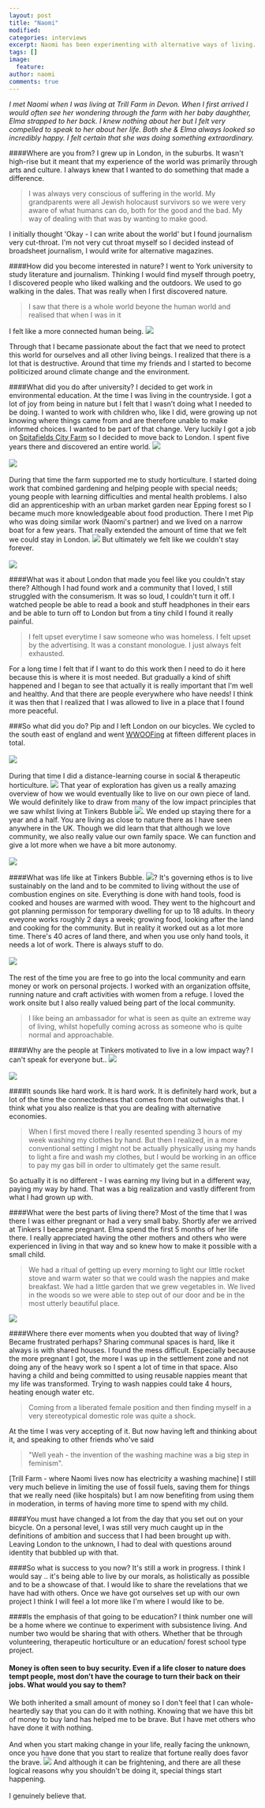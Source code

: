 ```yaml
---
layout: post
title: "Naomi"
modified:
categories: interviews
excerpt: Naomi has been experimenting with alternative ways of living. She is a trained therapeutic horticulturalist and currently calls Trill farm home.
tags: []
image:
  feature:
author: naomi
comments: true
---
```

*I met Naomi when I was living at Trill Farm in Devon. When I first arrived I would often see her wondering through the farm with her baby daughther, Elma strapped to her back. I knew nothing about her but I felt very compelled to speak to her about her life. Both she & Elma always looked so incredibly happy. I felt certain that she was doing something extraordinary.*

####Where are you from?
I grew up in London, in the suburbs. It wasn't high-rise but it meant that my experience of the world was primarily through arts and culture. I always knew that I wanted to do something that made a difference.

>I was always very conscious of suffering in the world. My grandparents were all Jewish holocaust survivors so we were very aware of what humans can do, both for the good and the bad. My way of dealing with that was by wanting to make good.

I initially thought 'Okay - I can write about the world' but I found journalism very cut-throat. I'm not very cut throat myself so I decided instead of broadsheet journalism, I would write for alternative magazines.

####How did you become interested in nature?
I went to York university to study literature and journalism. Thinking I would find myself through poetry, I discovered people who liked walking and the outdoors. We used to go walking in the dales. That was really when I first discovered nature.

>I saw that there is a whole world beyone the human world and realised that when I was in it
<span data-clip="estranged" class="hover_clip">
I felt like a more connected human being. <img src="{{site.url}}/images/speaker.png"></span>

Through that I became passionate about the fact that we need to protect this world for ourselves and all other living beings. I realized that there is a lot that is destructive. Around that time my friends and I started to become politicized around climate change and the environment.

####What did you do after university?
I decided to get work in environmental education. At the time I was living in the countryside. I got a lot of joy from being in nature but I felt that I wasn’t doing what I needed to be doing. I wanted to work with children who, like I did, were growing up not knowing where things came from and are therefore unable to make informed choices. I wanted to be part of that change. Very luckily I got a job on [Spitafields City Farm]() so I decided to move back to London. I spent five years there <span data-clip="community" class="hover_clip">and discovered an entire world. <img src="{{site.url}}/images/speaker.png"></span>
<br>
<br>
![]({{site.url}}/images/naomi/cityfarm.jpg)
<br>
<br>
During that time the farm supported me to study horticulture. I started doing  work that combined gardening and helping people with special needs; young people with learning difficulties and mental health problems. I also did an apprenticeship with an urban market garden near Epping forest so I became much more knowledgeable about food production. There I met Pip who was doing similar work (Naomi's partner) and we lived on a narrow boat for a few years. <span data-clip="narrowboat" class="hover_clip">That really extended the amount of time that we felt we could stay in London. <img src="{{site.url}}/images/speaker.png"></span> But ultimately we felt like we couldn't stay forever.
<br>
<br>
![]({{site.url}}/images/naomi/narrowboat.jpg)

####What was it about London that made you feel like you couldn't stay there?
Although I had found work and a community that I loved, I still struggled with the consumerism. It was so loud, I couldn't turn it off. I watched people be able to read a book and stuff headphones in their ears and be able to turn off to London but from a tiny child I found it really painful.

>I felt upset everytime I saw someone who was homeless. I felt upset by the advertising. It was a constant monologue. I just always felt exhausted.

 For a long time I felt that if I want to do this work then I need to do it here because this is where it is most needed. But gradually a kind of shift happened and I began to see that actually it is really important that I'm well and healthy. And that there are people everywhere who have needs! I think it was then that I realized that I was allowed to live in a place that I found more peaceful.

###So what did you do?
Pip and I left London on our bicycles. We cycled to the south east of england and went [WWOOFing](http://www.wwoof.net/) at fifteen different places in total.
<br>
<br>
![]({{site.url}}/images/naomi/bike.jpg)
<br>
<br>
During that time I did a distance-learning course <span data-clip="horticulture" class="hover_clip">in social & therapeutic horticulture. <img src="{{site.url}}/images/speaker.png"></span> That year of exploration has given us a really amazing overview of how we would eventually like to live on our own piece of land. We would definitely like to <span data-clip="lowimpact" class="hover_clip">draw from many of the low impact principles that we saw whilst living at Tinkers Bubble <img src="{{site.url}}/images/speaker.png"></span>. We ended up staying there for a year and a half. You are living as close to nature there as I have seen anywhere in the UK. Though we did learn that that although we love community, we also really value our own family space. We can function and give a lot more when we have a bit more autonomy.
<br>
<br>
![]({{site.url}}/images/naomi/tinkers.jpg)

####What was life like at <span data-clip ="tinkers" class="hover_clip">Tinkers Bubble. <img src="{{site.url}}/images/speaker.png"></span>?
It's governing ethos is to live sustainably on the land and to be commited to living without the use of combustion engines on site. Everything is done with hand tools, food is cooked and houses are warmed with wood. They went to the highcourt and got planning permisson for temporary dwelling for up to 18 adults. In theory eveyone works roughly 2 days a week; growing food, looking after the land and cooking for the community. But in reality it worked out as a lot more time.
There's 40 acres of land there, and when you use only hand tools, it needs a lot of work. There is always stuff to do.
<br>
<br>
![]({{site.url}}/images/naomi/horse.jpg)
<br>
<br>
The rest of the time you are free to go into the local community and earn money or work on personal projects. I worked with an organization offsite, running nature and craft activities with women from a refuge. I loved the work onsite but I also really valued being part of the local community.

>I like being an ambassador for what is seen as quite an extreme way of living, whilst hopefully coming across as someone who is quite normal and approachable.

####Why are the people at Tinkers motivated to live in a low impact way?
<span data-clip="choices" class="hover_clip">I can't speak for everyone but.. <img src="{{site.url}}/images/speaker.png"></span>
<br>
<br>
![]({{site.url}}/images/naomi/kitchen.jpg)

####It sounds like hard work.
It is hard work. It is definitely hard work, but a lot of the time the connectedness that comes from that outweighs that. I think what you also realize is that you are dealing with alternative economies.

>When I first moved there I really resented spending 3 hours of my week washing my clothes by hand. But then I realized, in a more conventional setting I might not be actually physically using my hands to light a fire and wash my clothes, but I would be working in an office to pay my gas bill in order to ultimately get the same result.

So actually it is no different - I was earning my living but in a different way, paying my way by hand.  That was a big realization and vastly different from what I had grown up with.

####What were the best parts of living there?
Most of the time that I was there I was either pregnant or had a very small baby. Shortly afer we arrived at Tinkers I became pregnant. Elma spend the first 5 months of her life there. I really appreciated having the other mothers and others who were experienced in living in that way and so knew how to make it possible with a small child.

>We had a ritual of getting up every morning to light our little rocket stove and warm water so that we could wash the nappies and make breakfast. We had a little garden that we grew vegetables in. We lived in the woods so we were able to step out of our door and be in the most utterly beautiful place.

![]({{site.url}}/images/naomi/beautiful.jpg)

####Where there ever moments when you doubted that way of living? Became frustrated perhaps?
Sharing communal spaces is hard, like it always is with shared houses. I found the mess difficult. Especially because the more pregnant I got, the more I was up in the settlement zone and not doing any of the heavy work so I spent a lot of time in that space. Also having a child and being committed to using reusable nappies meant that my life was transformed. Trying to wash nappies could take 4 hours, heating enough water etc.

>Coming from a liberated female position and then finding myself in a very stereotypical domestic role was quite a shock.

At the time I was very accepting of it. But now having left and thinking about it, and speaking to other friends who've said

>"Well yeah - the invention of the washing machine was a big step in feminism".

[Trill Farm - where Naomi lives now has electricity a washing machine] I still very much believe in limiting the use of fossil fuels, saving them for things that we really need (like hospitals) but I am now benefiting from using them in moderation, in terms of having more time to spend with my child.

####You must have changed a lot from the day that you set out on your bicycle.
On a personal level, I was still very much caught up in the definitions of ambition and success that I had been brought up with. Leaving London to the unknown, I had to deal with questions around identity that bubbled up with that.

####So what is success to you now?
It's still a work in progress. I think I would say .. it's being able to live by our morals, as holistically as possible and to be a showcase of that. I would like to share the revelations that we have had with others. Once we have got ourselves set up with our own project I think I will feel a lot more like I'm where I would like to be.

####Is the emphasis of that going to be education?
I think number one will be a home where we continue to experiment with subsistence living. And number two would be sharing that with others. Whether that be through volunteering, therapeutic horticulture or an education/ forest school type project.

#### Money is often seen to buy security. Even if a life closer to nature does tempt people, most don't have the courage to turn their back on their jobs. What would you say to them?
We both inherited a small amount of money so I don't feel that I can whole-heartedly say that you can do it with nothing. Knowing that we have this bit of money to buy land has helped me to be brave. But I have met others who have done it with nothing.
<br>
<br>
And when you start making change in your life, really facing the unknown, once you have done that <span data-clip="brave" class="hover_clip">you start to realize that fortune really does favor the brave. <img src="{{site.url}}/images/speaker.png"></span> And although it can be frightening, and there are all these logical reasons why you shouldn't be doing it, special things start happening.
<br>
<br>
I genuinely believe that.

<audio id='community'>
<source src='{{site.url}}/assets/audio/naomi/community.m4a'>
Your browser does not support audio so you can't hear the clips that go with this interview :(
</audio>
<audio id="estranged">
	<source src="{{site.url}}/assets/audio/naomi/estranged.m4a">
	Your browser does not support audio so you can't hear the clips that go with this interview :(
</audio>
<audio id="community">
	<source src="{{site.url}}/assets/audio/naomi/community.m4a">
	Your browser does not support audio so you can't hear the clips that go with this interview :(
</audio>
<audio id="narrowboat">
	<source src="{{site.url}}/assets/audio/naomi/narrowboat.m4a">
	Your browser does not support audio so you can't hear the clips that go with this interview :(
</audio>
<audio id="horticulture">
	<source src="{{site.url}}/assets/audio/naomi/horticulture.m4a">
	Your browser does not support audio so you can't hear the clips that go with this interview :(
</audio>
<audio id="tinkers">
	<source src="{{site.url}}/assets/audio/naomi/tinkers.m4a">
	Your browser does not support audio so you can't hear the clips that go with this interview :(
</audio>
<audio id="choices">
	<source src="{{site.url}}/assets/audio/naomi/choices.m4a">
	Your browser does not support audio so you can't hear the clips that go with this interview :(
</audio>
<audio id="lowimpact">
	<source src="{{site.url}}/assets/audio/naomi/lowimpact.m4a">
	Your browser does not support audio so you can't hear the clips that go with this interview :(
</audio>
<audio id="brave">
	<source src="{{site.url}}/assets/audio/naomi/brave.m4a">
	Your browser does not support audio so you can't hear the clips that go with this interview :(
</audio>